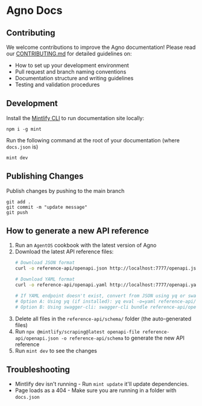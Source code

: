 # Agno Docs

## Contributing

We welcome contributions to improve the Agno documentation! Please read our [CONTRIBUTING.md](CONTRIBUTING.md) for detailed guidelines on:

- How to set up your development environment
- Pull request and branch naming conventions
- Documentation structure and writing guidelines
- Testing and validation procedures

## Development

Install the [Mintlify CLI](https://www.npmjs.com/package/mintlify) to run documentation site locally:

```
npm i -g mint
```

Run the following command at the root of your documentation (where `docs.json` is)

```
mint dev
```

## Publishing Changes

Publish changes by pushing to the main branch

```
git add .
git commit -m "update message"
git push
```

## How to generate a new API reference

1. Run an `AgentOS` cookbook with the latest version of Agno
2. Download the latest API reference files:
   ```bash
   # Download JSON format
   curl -o reference-api/openapi.json http://localhost:7777/openapi.json
   
   # Download YAML format
   curl -o reference-api/openapi.yaml http://localhost:7777/openapi.yaml
   
   # If YAML endpoint doesn't exist, convert from JSON using yq or swagger-cli
   # Option A: Using yq (if installed): yq eval -o=yaml reference-api/openapi.json > reference-api/openapi.yaml
   # Option B: Using swagger-cli: swagger-cli bundle reference-api/openapi.json --outfile reference-api/openapi.yaml --type yaml
   ```
3. Delete all files in the `reference-api/schema/` folder (the auto-generated files)
4. Run `npx @mintlify/scraping@latest openapi-file reference-api/openapi.json -o reference-api/schema` to generate the new API reference
5. Run `mint dev` to see the changes

## Troubleshooting

- Mintlify dev isn't running - Run `mint update` it'll update dependencies.
- Page loads as a 404 - Make sure you are running in a folder with `docs.json`
